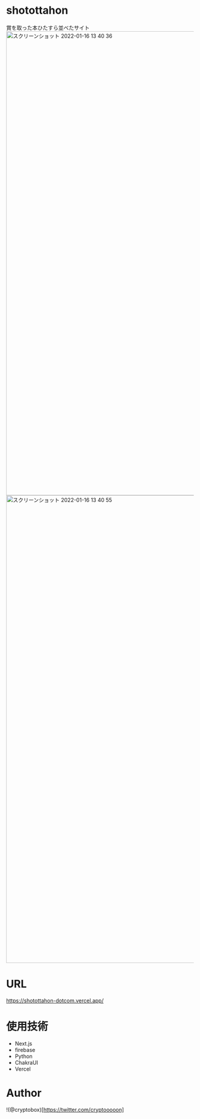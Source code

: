 # shotottahon
賞を取った本ひたすら並べたサイト
<img width="1242" alt="スクリーンショット 2022-01-16 13 40 36" src="https://user-images.githubusercontent.com/50011163/149647543-cf5de945-0c33-426e-b1f0-e657b8e6fd5d.png">
<img width="1252" alt="スクリーンショット 2022-01-16 13 40 55" src="https://user-images.githubusercontent.com/50011163/149647546-7b954add-348f-466a-b02b-2b0e6c514d05.png">
# URL
https://shotottahon-dotcom.vercel.app/

# 使用技術
- Next.js
- firebase
- Python
- ChakraUI
- Vercel

# Author
!(@cryptobox)[https://twitter.com/cryptooooon]
